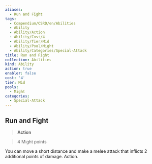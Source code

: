 ```yaml
---
aliases:
  - Run and Fight
tags:
  - Compendium/CSRD/en/Abilities
  - Ability
  - Ability/Action
  - Ability/Cost/4
  - Ability/Tier/Mid
  - Ability/Pool/Might
  - Ability/Categories/Special-Attack
title: Run and Fight
collection: Abilities
kind: Ability
action: true
enabler: false
cost: '4'
tier: Mid
pools:
  - Might
categories:
  - Special-Attack
---
```

## Run and Fight    
>**Action**    
>4 Might points  
    
You can move a short distance and make a melee attack that inflicts 2 additional points of damage. Action.